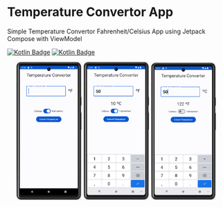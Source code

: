 # Temperature Convertor App
Simple Temperature Convertor Fahrenheit/Celsius App using Jetpack Compose with ViewModel

[![Kotlin Badge](https://img.shields.io/badge/Kotlin-v1.8.20-884dff?style=flat-square&logo=Kotlin)](https://kotlinlang.org)
[![Kotlin Badge](https://img.shields.io/badge/Android-13-339966?style=flat-square&logo=Android)](https://www.android.com/)

<p align="center">
  <img src="https://github.com/MechaArms/Temperature-Convertor-App/blob/master/media/promocional/temp1.PNG" width="30%" height="30%"/>
  <img src="https://github.com/MechaArms/Temperature-Convertor-App/blob/master/media/promocional/temp2.PNG" width="30%" height="30%"/>
  <img src="https://github.com/MechaArms/Temperature-Convertor-App/blob/master/media/promocional/temp3.PNG" width="30%" height="30%"/>
</p>
